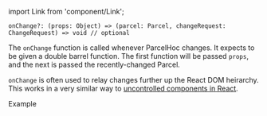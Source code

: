 import Link from 'component/Link';

```flow
onChange?: (props: Object) => (parcel: Parcel, changeRequest: ChangeRequest) => void // optional
```

The `onChange` function is called whenever ParcelHoc changes. It expects to be given a double barrel function. The first function will be passed `props`, and the next is passed the recently-changed Parcel.

`onChange` is often used to relay changes further up the React DOM heirarchy. This works in a very similar way to [uncontrolled components in React](https://reactjs.org/docs/uncontrolled-components.html).

<Link to="/examples/parcelhoc-onchange">Example</Link>

